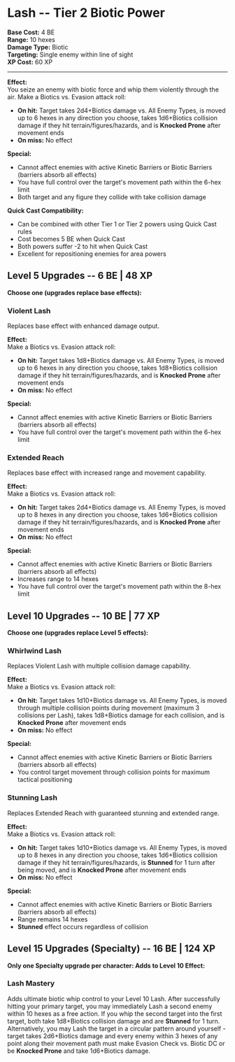 # Lash -- Tier 2 Biotic Power

**Base Cost:** 4 BE  
**Range:** 10 hexes  
**Damage Type:** Biotic  
**Targeting:** Single enemy within line of sight  
**XP Cost:** 60 XP

---

**Effect:**  
You seize an enemy with biotic force and whip them violently through the air. Make a Biotics vs. Evasion attack roll:
- **On hit:** Target takes 2d4+Biotics damage vs. All Enemy Types, is moved up to 6 hexes in any direction you choose, takes 1d6+Biotics collision damage if they hit terrain/figures/hazards, and is **Knocked Prone** after movement ends
- **On miss:** No effect

**Special:**  
- Cannot affect enemies with active Kinetic Barriers or Biotic Barriers (barriers absorb all effects)
- You have full control over the target's movement path within the 6-hex limit
- Both target and any figure they collide with take collision damage

**Quick Cast Compatibility:**  
- Can be combined with other Tier 1 or Tier 2 powers using Quick Cast rules
- Cost becomes 5 BE when Quick Cast
- Both powers suffer -2 to hit when Quick Cast
- Excellent for repositioning enemies for area powers

## Level 5 Upgrades -- 6 BE | 48 XP

**Choose one (upgrades replace base effects):**

### Violent Lash
Replaces base effect with enhanced damage output.

**Effect:**  
Make a Biotics vs. Evasion attack roll:
- **On hit:** Target takes 1d8+Biotics damage vs. All Enemy Types, is moved up to 6 hexes in any direction you choose, takes 1d8+Biotics collision damage if they hit terrain/figures/hazards, and is **Knocked Prone** after movement ends
- **On miss:** No effect

**Special:**  
- Cannot affect enemies with active Kinetic Barriers or Biotic Barriers (barriers absorb all effects)
- You have full control over the target's movement path within the 6-hex limit

### Extended Reach
Replaces base effect with increased range and movement capability.

**Effect:**  
Make a Biotics vs. Evasion attack roll:
- **On hit:** Target takes 2d4+Biotics damage vs. All Enemy Types, is moved up to 8 hexes in any direction you choose, takes 1d6+Biotics collision damage if they hit terrain/figures/hazards, and is **Knocked Prone** after movement ends
- **On miss:** No effect

**Special:**  
- Cannot affect enemies with active Kinetic Barriers or Biotic Barriers (barriers absorb all effects)
- Increases range to 14 hexes
- You have full control over the target's movement path within the 8-hex limit

## Level 10 Upgrades -- 10 BE | 77 XP

**Choose one (upgrades replace Level 5 effects):**

### Whirlwind Lash
Replaces Violent Lash with multiple collision damage capability.

**Effect:**  
Make a Biotics vs. Evasion attack roll:
- **On hit:** Target takes 1d10+Biotics damage vs. All Enemy Types, is moved through multiple collision points during movement (maximum 3 collisions per Lash), takes 1d8+Biotics damage for each collision, and is **Knocked Prone** after movement ends
- **On miss:** No effect

**Special:**  
- Cannot affect enemies with active Kinetic Barriers or Biotic Barriers (barriers absorb all effects)
- You control target movement through collision points for maximum tactical positioning

### Stunning Lash
Replaces Extended Reach with guaranteed stunning and extended range.

**Effect:**  
Make a Biotics vs. Evasion attack roll:
- **On hit:** Target takes 1d10+Biotics damage vs. All Enemy Types, is moved up to 8 hexes in any direction you choose, takes 1d6+Biotics collision damage if they hit terrain/figures/hazards, is **Stunned** for 1 turn after being moved, and is **Knocked Prone** after movement ends
- **On miss:** No effect

**Special:**  
- Cannot affect enemies with active Kinetic Barriers or Biotic Barriers (barriers absorb all effects)
- Range remains 14 hexes
- **Stunned** effect occurs regardless of collision

## Level 15 Upgrades (Specialty) -- 16 BE | 124 XP

**Only one Specialty upgrade per character: Adds to Level 10 Effect:**

### Lash Mastery
Adds ultimate biotic whip control to your Level 10 Lash. After successfully hitting your primary target, you may immediately Lash a second enemy within 10 hexes as a free action. If you whip the second target into the first target, both take 1d8+Biotics collision damage and are **Stunned** for 1 turn. Alternatively, you may Lash the target in a circular pattern around yourself - target takes 2d6+Biotics damage and every enemy within 3 hexes of any point along their movement path must make Evasion Check vs. Biotic DC or be **Knocked Prone** and take 1d6+Biotics damage.
